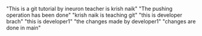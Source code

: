 "This is a git tutorial by ineuron teacher is krish naik"
"The pushing operation has been done"
"krish naik is teaching git"
"this is developer brach"
"this is developer1"
"the changes made by developer1"
"changes are done in main"